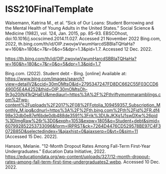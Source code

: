 # ISS210FinalTemplate
Walsemann, Katrina M., et al. “Sick of Our Loans: Student Borrowing and the Mental Health of Young Adults in the United States.” Social Science & Medicine (1982), vol. 124, Jan. 2015, pp. 85–93. EBSCOhost, doi:10.1016/j.socscimed.2014.11.027. Accessed 21 November 2022
Bing.com, 2022, th.bing.com/th/id/OIP.zwovjwVwumHarcdSBBIaTQHaHa?w=160&h=180&c=7&r=0&o=5&dpr=1.3&pid=1.7. Accessed 12 Dec. 2022.

https://th.bing.com/th/id/OIP.zwovjwVwumHarcdSBBIaTQHaHa?w=160&h=180&c=7&r=0&o=5&dpr=1.3&pid=1.7

Bing.com. (2022). Student debt - Bing. [online] Available at: https://www.bing.com/images/search?view=detailV2&ccid=30mOMtsO&id=2795347247FD8DC662C55F03CCD6490D5E4A4252&thid=OIP.30mOMtsOh-9r3g20iN41kQHaEU&mediaurl=https%3A%2F%2Fthriftymommaramblings.com%2Fwp-content%2Fuploads%2F2017%2F08%2FFotolia_109459357_Subscription_Monthly_M.jpg&cdnurl=https%3A%2F%2Fth.bing.com%2Fth%2Fid%2FR.df498e32db0e87ef6bde0db488de3591%3Frik%3DUkJKXg1J1swDXw%26pid%3DImgRaw%26r%3D0&exph=1053&expw=1805&q=Student+debt&simid=607992852253733096&form=IRPRST&ck=7264D4476CD529578BE97C4F3072B85D&selectedindex=1&ajaxhist=0&ajaxserp=0&vt=0&sim=11 [Accessed 15 Dec. 2022].

‌Hanson, Melanie. "12-Month Dropout Rates Among Fall-Term First-Year Undergraduates." Education Data Initiative, 2022. https://educationdata.org/wp-content/uploads/327/12-month-dropout-rates-among-fall-term-first-time-undergraduates2.webp. Accessed 10 Dec. 2022.
